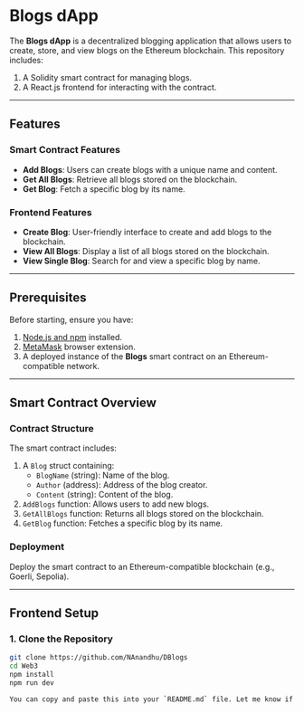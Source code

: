 # Blogs dApp

The **Blogs dApp** is a decentralized blogging application that allows users to create, store, and view blogs on the Ethereum blockchain. This repository includes:
1. A Solidity smart contract for managing blogs.
2. A React.js frontend for interacting with the contract.

---

## Features

### Smart Contract Features
- **Add Blogs**: Users can create blogs with a unique name and content.
- **Get All Blogs**: Retrieve all blogs stored on the blockchain.
- **Get Blog**: Fetch a specific blog by its name.

### Frontend Features
- **Create Blog**: User-friendly interface to create and add blogs to the blockchain.
- **View All Blogs**: Display a list of all blogs stored on the blockchain.
- **View Single Blog**: Search for and view a specific blog by name.

---

## Prerequisites

Before starting, ensure you have:
1. [Node.js and npm](https://nodejs.org/) installed.
2. [MetaMask](https://metamask.io/) browser extension.
3. A deployed instance of the **Blogs** smart contract on an Ethereum-compatible network.

---

## Smart Contract Overview

### Contract Structure
The smart contract includes:
1. A `Blog` struct containing:
   - `BlogName` (string): Name of the blog.
   - `Author` (address): Address of the blog creator.
   - `Content` (string): Content of the blog.
2. `AddBlogs` function: Allows users to add new blogs.
3. `GetAllBlogs` function: Returns all blogs stored on the blockchain.
4. `GetBlog` function: Fetches a specific blog by its name.

### Deployment
Deploy the smart contract to an Ethereum-compatible blockchain (e.g., Goerli, Sepolia).

---

## Frontend Setup

### 1. Clone the Repository
```bash
git clone https://github.com/NAnandhu/DBlogs
cd Web3
npm install
npm run dev

You can copy and paste this into your `README.md` file. Let me know if you need any further adjustments!
